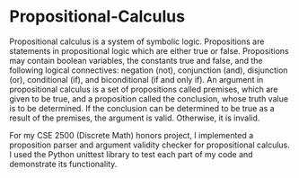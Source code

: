 # Propositional-Calculus
Propositional calculus is a system of symbolic logic.
Propositions are statements in propositional logic which are either true or false.
Propositions may contain boolean variables, the constants true and false, and the following logical connectives: negation (not), conjunction (and), disjunction (or), conditional (if), and biconditional (if and only if).
An argument in propositional calculus is a set of propositions called premises, which are given to be true, and a proposition called the conclusion, whose truth value is to be determined.
If the conclusion can be determined to be true as a result of the premises, the argument is valid. Otherwise, it is invalid. 

For my CSE 2500 (Discrete Math) honors project, I implemented a proposition parser and argument validity checker for propositional calculus.
I used the Python unittest library to test each part of my code and demonstrate its functionality. 
